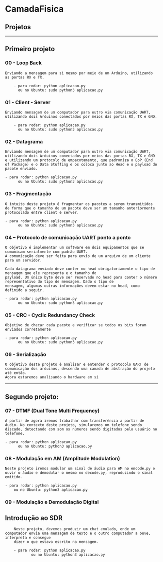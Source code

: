 # CamadaFisica

## Projetos
____________________________________________________
## Primeiro projeto

### 00 - Loop Back

    Enviando a mensagem para si mesmo por meio de um Arduino, utilizando as portas RX e TX.
    
        - para rodar: python aplicacao.py
          ou no Ubuntu: sudo python3 aplicacao.py

### 01 - Client - Server

    Enviando mensagem de um computador para outro via comunicação UART, utilizando dois Arduinos conectados por meios das portas RX, TX e GND.

        - para rodar: python aplicacao.py
          ou no Ubuntu: sudo python3 aplicacao.py

### 02 - Datagrama

    Enviando mensagem de um computador para outro via comunicação UART, utilizando dois Arduinos conectados por meios das portas RX, TX e GND e utilizando um protocolo de empacotamento, que padroniza o EoP (End of Package) e o Data Stuffing e os coloca junto ao Head e o payload do pacote enviado.

    - para rodar: python aplicacao.py
          ou no Ubuntu: sudo python3 aplicacao.py

### 03 - Fragmentação
    
    O intuito deste projeto é fragmentar os pacotes a serem transmitidos de forma que o tamanho de um pacote deve ser um tamanho anteriormente protocolado entre client e server.

    - para rodar: python aplicacao.py
          ou no Ubuntu: sudo python3 aplicacao.py

### 04 – Protocolo de comunicação UART ponto a ponto

    O objetivo é implementar um software em dois equipamentos que se comunicam serialmente com padrão UART. 
    A comunicação deve ser feita para envio de um arquivo de um cliente para um servidor. 

    Cada datagrama enviado deve conter no head obrigatoriamente o tipo de mensagem que ele representa e o tamanho do
    payload. Um único byte deve ser reservado no head para conter o número representativo do tipo de mensagem. Dado o tipo de
    mensagem, algumas outras informações devem estar no head, como definido a seguir.

    - para rodar: python aplicacao.py
          ou no Ubuntu: sudo python3 aplicacao.py

### 05 - CRC - Cyclic Redundancy Check

    Objetivo de checar cada pacote e verificar se todos os bits foram enviados corretamente

    - para rodar: python aplicacao.py
          ou no Ubuntu: sudo python3 aplicacao.py

### 06 - Serialização

    O objetivo deste projeto é analisar e entender o protocolo UART de comunicação dos arduinos, descendo uma camada de abstração do projeto até então.
    Agora estaremos analisando o hardware em si

____________________________________________________
## Segundo projeto:

### 07 - DTMF (Dual Tone Multi Frequency)

    A partir de agora iremos trabalhar com transferência a partir de áudio. No contexto deste projeto, simularemos um telefone sendo discado, detectando com som os números sendo digitados pelo usuário no telefone.

    - para rodar: python aplicacao.py
          ou no Ubuntu: python3 aplicacao.py

### 08 - Modulação em AM (Amplitude Modulation)

    Neste projeto iremos modular um sinal de áudio para AM no encode.py e ouvir o áudio e demodular o mesmo no decode.py, reproduzindo o sinal emitido.

    - para rodar: python aplicacao.py
        ou no Ubuntu: python3 aplicacao.py

### 09 - Modulação e Demodulação Digital
##      Introdução ao SDR

        Neste projeto, devemos produzir um chat emulado, onde um computador envia uma mensagem de texto e o outro computador a ouve, interpreta e consegue
        dizer o que estava escrito na mensagem.

        - para rodar: python aplicacao.py
                ou no Ubuntu: python3 aplicacao.py
